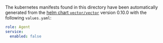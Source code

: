 The kubernetes manifests found in this directory have been automatically generated
from the [helm chart `vector/vector`](https://github.com/vectordotdev/helm-charts/tree/master/charts/vector)
version 0.10.0 with the following `values.yaml`:

```yaml
role: Agent
service:
  enabled: false
```
